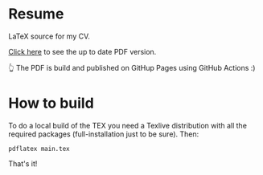 # Resume

LaTeX source for my CV.

[Click here](http://gerardbosch.github.io/cv) to see the up to date PDF version.

👆 The PDF is build and published on GitHup Pages using GitHub Actions :)

# How to build

To do a local build of the TEX you need a Texlive distribution with all the required packages (full-installation just
to be sure).
Then:

```
pdflatex main.tex
```

That's it!